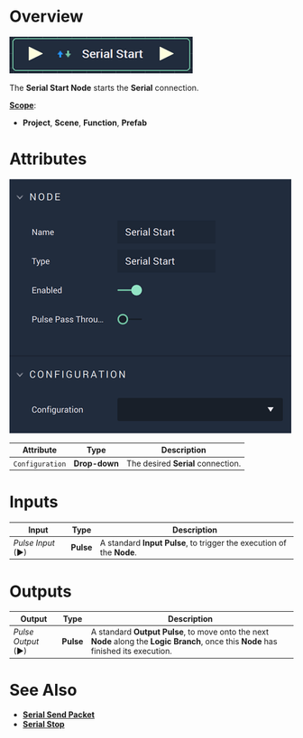 # Overview

![The Serial Start Node.](../../../.gitbook/assets/serialstartnode.png)

The **Serial Start Node** starts the **Serial** connection.

[**Scope**](../overview.md#scopes):
*  **Project**, **Scene**, **Function**, **Prefab**

# Attributes

![The Serial Start Node Attributes.](../../../.gitbook/assets/serialstartattributes.png)

|Attribute|Type|Description|
|---|---|---|
|`Configuration`|**Drop-down**|The desired **Serial** connection.|

# Inputs

|Input|Type|Description|
|---|---|---|
|*Pulse Input* (►)|**Pulse**|A standard **Input Pulse**, to trigger the execution of the **Node**.|

# Outputs

|Output|Type|Description|
|---|---|---|
|*Pulse Output* (►)|**Pulse**|A standard **Output Pulse**, to move onto the next **Node** along the **Logic Branch**, once this **Node** has finished its execution.|

# See Also

* [**Serial Send Packet**](serialsendpacket.md)
* [**Serial Stop**](serialstop.md)

